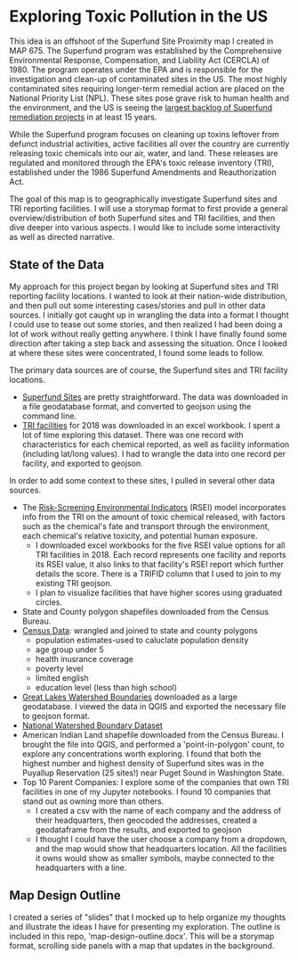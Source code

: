 # Exploring Toxic Pollution in the US

This idea is an offshoot of the Superfund Site Proximity map I created in MAP 675. The Superfund program was established by the Comprehensive Environmental Response, Compensation, and Liability Act (CERCLA) of 1980. The program operates under the EPA and is responsible for the investigation and clean-up of contaminated sites in the US. The most highly contaminated sites requiring longer-term remedial action are placed on the National Priority List (NPL). These sites pose grave risk to human health and the environment, and the US is seeing the [largest backlog of Superfund remediation projects](https://www.latimes.com/world-nation/story/2020-01-04/backlog-of-toxic-superfund-clean-ups-grows-under-trump) in at least 15 years.

While the Superfund program focuses on cleaning up toxins leftover from defunct industrial activities, active facilities all over the country are currently releasing toxic chemicals into our air, water, and land. These releases are regulated and monitored through the EPA's toxic release inventory (TRI), established under the 1986 Superfund Amendments and Reauthorization Act. 

The goal of this map is to geographically investigate Superfund sites and TRI reporting facilities. I will use a storymap format to first provide a general overview/distribution of both Superfund sites and TRI facilities, and then dive deeper into various aspects. I would like to include some interactivity as well as directed narrative.

## State of the Data

My approach for this project began by looking at Superfund sites and TRI reporting facility locations. I wanted to look at their nation-wide distribution, and then pull out some interesting cases/stories and pull in other data sources. I initially got caught up in wrangling the data into a format I thought I could use to tease out some stories, and then realized I had been doing a lot of work without really getting anywhere. I think I have finally found some direction after taking a step back and assessing the situation. Once I looked at where these sites were concentrated, I found some leads to follow.

The primary data sources are of course, the Superfund sites and TRI facility locations. 

- [Superfund Sites](https://catalog.data.gov/dataset/superfund-sites1e8f4) are pretty straightforward. The data was downloaded in a file geodatabase format, and converted to geojson using the command line.
- [TRI facilities](https://www.epa.gov/toxics-release-inventory-tri-program/tri-basic-data-files-calendar-years-1987-2018) for 2018 was downloaded in an excel workbook. I spent a lot of time exploring this dataset. There was one record with characteristics for each chemical reported, as well as facility information (including lat/long values). I had to wrangle the data into one record per facility, and exported to geojson.

In order to add some context to these sites, I pulled in several other data sources.

- The [Risk-Screening Environmental Indicators](https://edap.epa.gov/public/extensions/EasyRSEI/EasyRSEI.html) (RSEI) model incorporates info from the TRI on the amount of toxic chemical released, with factors such as the chemical's fate and transport through the environment, each chemical's relative toxicity, and potential human exposure.
    - I downloaded excel workbooks for the five RSEI value options for all TRI facilities in 2018. Each record represents one facility and reports its RSEI value, it also links to that facility's RSEI report which further details the score. There is a TRIFID column that I used to join to my existing TRI geojson.
    - I plan to visualize facilities that have higher scores using graduated circles.
- State and County polygon shapefiles downloaded from the Census Bureau.
- [Census Data](https://data.census.gov/cedsci/): wrangled and joined to state and county polygons
    - population estimates-used to caluclate population density
    - age group under 5
    - health inusrance coverage
    - poverty level
    - limited english
    - education level (less than high school)
- [Great Lakes Watershed Boundaries](https://www.glahf.org/watersheds/) downloaded as a large geodatabase. I viewed the data in QGIS and exported the necessary file to geojson format.
- [National Watershed Boundary Dataset](https://www.sciencebase.gov/catalog/item/51361e87e4b03b8ec4025c22)
- American Indian Land shapefile downloaded from the Census Bureau. I brought the file into QGIS, and performed a 'point-in-polygon' count, to explore any concentrations worth exploring. I found that both the highest number and highest density of Superfund sites was in the Puyallup Reservation (25 sites!) near Puget Sound in Washington State.
- Top 10 Parent Companies: I explore some of the companies that own TRI facilities in one of my Jupyter notebooks. I found 10 companies that stand out as owning more than others.
    - I created a csv with the name of each company and the address of their headquarters, then geocoded the addresses, created a geodataframe from the results, and exported to geojson
    - I thought I could have the user choose a company from a dropdown, and the map would show that headquarters location. All the facilities it owns would show as smaller symbols, maybe connected to the headquarters with a line. 

## Map Design Outline

I created a series of "slides" that I mocked up to help organize my thoughts and illustrate the ideas I have for presenting my exploration. The outline is included in this repo, 'map-design-outline.docx'. This will be a storymap format, scrolling side panels with a map that updates in the background.